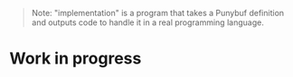 > Note: "implementation" is a program that takes a Punybuf definition and outputs code to handle it in a real programming language.

# Work in progress